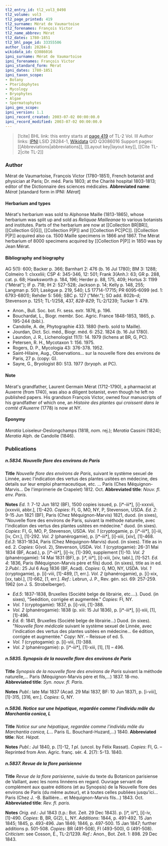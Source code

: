 ```yaml
---
tl2_entry_id: tl2_vol3_0498
tl2_volume: vol3
tl2_page_printed: 419
tl2_surname: Mérat de Vaumartoise
tl2_forenames: François Victor
tl2_name_abbrev: Mérat
tl2_dates: 1780-1851
tl2_bhl_page_id: 33355506
author_lsid: 28284-1
wikidata_id: Q3086016
ipni_surname: Mérat de Vaumartoise
ipni_forenames: François Victor
ipni_standard_form: Mérat
ipni_dates: 1780-1851
ipni_taxon_scope: 
- Botany
- Pteridophytes
- Mycology
- Bryophytes
- Algae
- Spermatophytes
ipni_geo_scope: 
ipni_version: 1.1
ipni_record_created: 2003-07-02 00:00:00.0
ipni_record_modified: 2003-07-02 00:00:00.0
---
```


> [!cite] BHL link: this entry starts at [page 419](https://www.biodiversitylibrary.org/page/33355506) of TL-2 Vol. III
> Author links: [IPNI](https://www.ipni.org/a/28284-1) LSID 28284-1, [Wikidata](https://www.wikidata.org/wiki/Q3086016) QID Q3086016
> Support pages: [[Abbreviations|abbreviations]], [[Layout key|layout key]], [[Cite TL-2|cite TL-2]]

### Author

Mérat de Vaumartoise, François Victor (1780-1851), French botanist and physician at Paris; Dr. méd. Paris 1803; at the Charité hospital 1803-1813; editor of the Dictionnaire des sciences médicales. 
**Abbreviated name**: *Mérat* \[standard form in IPNI: *Mérat*\]

#### Herbarium and types

Mérat's herbarium was sold to Alphonse Maille (1813-1865), whose herbarium was split up and sold as *Reliquae Mailleanae* to various botanists and institutes. Parts of the herbarium are now at [[Collection BR|BR]], [[Collection G|G]], [[Collection P|P]] and [[Collection PC|PC]]. [[Collection P|P]] acquired also ca. 1500 Maille specimens in 1866 and 1867. The Mérat herbarium of 8000 specimens acquired by [[Collection P|P]] in 1850 was by Jean Mérat.

#### Bibliography and biography

AG 5(1): 600; Backer p. 366; Barnhart 2: 476 (b. 16 Jul 1780); BM 3: 1288; Colmeiro 1: clxxxliii; CSP 4: 345-346, 12: 501; Frank 3(Anh.): 63; GR p. 288, cat. p. 68; Hawksworth p. 184, 196; Herder p. 88, 175, 409; Hortus 3: 1199 ("Mérat"); IF p. 718; IH 2: 527-528; Jackson p. 14; Kelly p. 148, 255; Langman p. 501; Lasègue p. 219, 540; LS 17714-17715; PR 6095-6099 (ed. 1: 6793-6801); Rehder 5: 566; SBC p. 127 ("Mér."); SO add. 802b-d; Stevenson p. 1251; TL-1/258, 437, *828-829*; TL-2/1239; Tucker 1: 479.
- Anon., Bull. Soc. bot. Fr. sess. extr. 1876, p. 196.
- Bouchardat, L., Biogr. membr. Soc. Agric. France 1848-1853, 1865, p. 195-244 (bibl.).
- Candolle, A. de, Phytographie 433. 1880 (herb. sold to Maille).
- Jourdan, Dict. Sci. méd., Biogr. méd. 6: 252. 1824 (b. 16 Jul 1780).
- Laundon, J. R., Lichenologist 11(1): 14. 1979 (lichens at BR, G, PC).
- Petersen, R. H., Mycotaxon 1: 156. 1975.
- Rogers, D. P., Mycologia 43: 376-378. 1952.
- Saint-Hilaire, Aug., Observations... sur la nouvelle flore des environs de Paris, 27 p. (copy: G).
- Sayre, G., Bryologist 80: 513. 1977 (bryoph. at PC).

#### Note

Mérat's grandfather, Laurent Germain Mérat (1712-1790), a pharmacist at Auxerre (from 1740), was also a diligent botanist, even though he left no published papers. His grandson François Victor, owned four manuscripts of his grandfather of which one, an *Histoire des plantes qui croissent dans le comté d'Auxerre* (1778) is now at NY.

#### Eponymy

*Meratia* Loiseleur-Deslongchamps (1818, *no*m. rej.); *Meratia* Cassini (1824); *Meratia* Alph. de Candolle (1846).

### Publications

##### n.5834. Nouvelle flore des environs de Paris

**Title**
*Nouvelle flore des environs de Paris*, suivant le système sexuel de Linnée, avec l'indication des vertus des plantes usitées en médecine, des details sur leur emploi pharmaceutique, etc. ... Paris (Ches Méquignon-Marvis... De l'imprimerie de Crapelet) 1812. Oct.
**Abbreviated title**: *Nouv. fl. env. Paris*.

**Notes**
*Ed. 1*: 7-12 Jun 1812 (BF), 1500 copies issued, p. \[i\*-iii\*\], \[i\]-xxxvii, \[xxxviii, abbr.\], \[1\]-420. *Copies*: Fl, G, MO, NY, P, Stevenson, USDA.
*Ed. 2*: 9-15 Jun 1821 (BF), Paris (Chez Méquignon-Marvis) 1821, duod. (in sixes), "Nouvelle flore des environs de Paris, suivant la méthode naturelle, avec l'indication des vertus des plantes usitées en médecine." duod. (in sixes). *Copies*: FI, G, MO, P, Stevenson, USDA.
*Vol. 1* (cryptogamie, p. \[i\*-iii\*\], \[i\]-iii, \[iv, Crr.\], \[1\]-292.
*Vol. 2* (phanérogamie), p. \[i\*-iii\*\], \[i\]-xiii, \[xiv\], \[1\]-468.
*Ed.3*: 1831-1834, Paris (Chez Méquignon-Marvis) duod. (in sixes). Title as in ed. 2. *Copies*: G(vol. 2), Stevenson, USDA.
*Vol. 1* (cryptogamie): 26-31 Mai 1834 (BF, Acad.), p. \[i\*-iii\*\], \[i\]-iv, \[1\]-390, supplement \[1\]-10.
*Vol. 2* (phanérogamie): 14 Mai 1831 (BF), p. \[i\*, iii\*\], \[i\]-xiii, \[xiv, tabl.\], \[1\]-521.
*Ed. 4*: 1836, Paris (Méquignon-Marvis père et fils) duod. (in sixes), title as in ed. 2.*Publ*.: 25 Jul 6 Aug 1836 (BF, Acad). *Copies*: G, MO, NY, USDA.
*Vol. 1* (cryptogamie), p. \[i\]-viii, \[1\]-489, \[1, err.\].
*Vol. 2* (phanérogamie), p. \[i\]-xix, \[xx, tabl.\], \[1\]-662, \[1, err.\].
*Ref*.: Lebrun, J. P., Rev. gén. sci. 69: 257-259. 1962 (on J. S. Strobelberger).
- *Ed.5*: 1837-1838, Bruxelles (Société belge de librairie, etc....). Duod. (in sixes), "5eédition, corrigée et augmentée." *Copies*: FI, NY.
- *Vol. 1* (cryptogamie): 1837, p. \[i\]-viii, \[1\]-388.
- *Vol. 2* (phanérogamie): 1838 (p. xiii: 15 Jul 1836), p. \[i\*-iii\*\], \[i\]-xiii, \[1\], \[1\]-496.
- *Ed. 6*: 1841, Bruxelles (Société belge de librairie...) Duod. (in sixes). "*Nouvelle flore médicale* suivant le système sexuel de Linnée, avec l'indication des vertus des plantes usitées en médecine... 6e édition, corrigée et augmentée." *Copy*: NY. – Reissue of ed. 5.
- *Vol. 1* (cryptogamie): p. \[i\]-viii, \[1\]-388.
- *Vol. 2* (phanérogamie): p. \[i\*-iii\*\], \[1\]-xiii, \[1\], \[1\] – 496.

##### n.5835. Synopsis de la nouvelle flore des environs de Paris

**Title**
*Synopsis de la nouvelle flore des environs de Paris* suivant la méthode naturelle,... Paris (Méquignon-Marvis père et fils,...) 1837. 18-mo.
**Abbreviated title**: *Syn. nouv. fl. Paris*.

**Notes**
*Publ*.: late Mai 1837 (Acad. 29 Mai 1837, BF: 10 Jun 1837), p. \[i-viii\], \[1\]-315, \[316, err.\].
*Copies*: G, NY.

##### n.5836. Notice sur une hépatique, regardée comme l'individu mâle du Marchantia conica, L

**Title**
*Notice sur une hépatique, regardée comme l'individu mâle du Marchantia conica, L*... Paris (L. Bouchard-Huzard,...) 1840.
**Abbreviated title**: *Not. Hépat.*

**Notes**
*Publ*.: Jul 1840, p. \[1\]-12, *1 pl*. (uncol. by Félix Rassat). *Copies*: FI, G. – Reprinted from Ann. Agric. franç. sér. 4. 2(7): 5-13. 1840.

##### n.5837. Revue de la flore parisienne

**Title**
*Revue de la flore parisienne*, suivie du texte du Botanicon parisiense de Vaillant, avec les noms linnéens en regard. Ouvrage servant de complément aux quatre éditions (et au Synopsis) de la Nouvelle flore des environs de Paris (du même auteur), et à toutes celles publiées jusqu'ici... Paris (Chez J. -B. Baillière... et Méquignon-Marvis fils...) 1843. Oct.
**Abbreviated title**: *Rev. fl. paris.*

**Notes**
*Orig. ed*.: Jul 1843 (t.p.: Bot. Zeit. 29 Dec 1843). p. \[i\*, iii\*\], \[i\]-iv, \[1\]-490. *Copies*: B, BR, G(2), L, NY.
*Additions*: 1844, p. 491-492. 15 Jan 1845; 1845, p. 493-496. Jan 1846; 1846, p. 497-500. 15 Jan 1847; further additions p. 501-508. *Copies*: BR (491-508), FI (493-500), G (491-508).
*Criticism*: see Cosson, É., TL-2/1239.
*Ref*.: Anon., Bot. Zeit. 1: 898. 29 Dec 1843.

